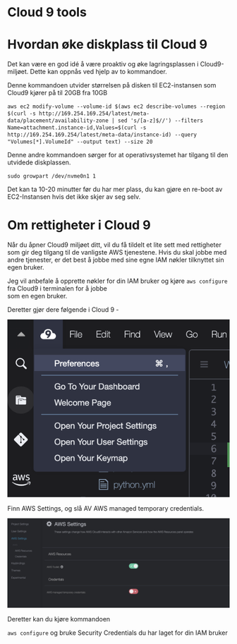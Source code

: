 # Cloud 9 tools

# Hvordan øke diskplass til Cloud 9 

Det kan være en god idé å være proaktiv og øke lagringsplassen i Cloud9-miljøet. Dette kan oppnås ved hjelp av to kommandoer. 

Denne kommandoen utvider størrelsen på disken til EC2-instansen som Cloud9 kjører på til 20GB fra 10GB

```shell
aws ec2 modify-volume --volume-id $(aws ec2 describe-volumes --region $(curl -s http://169.254.169.254/latest/meta-data/placement/availability-zone | sed 's/[a-z]$//') --filters Name=attachment.instance-id,Values=$(curl -s http://169.254.169.254/latest/meta-data/instance-id) --query "Volumes[*].VolumeId" --output text) --size 20     
```

Denne andre kommandoen sørger for at operativsystemet har tilgang til den utvidede diskplassen.
```
sudo growpart /dev/nvme0n1 1
```

Det kan ta 10-20 minutter før du har mer plass, du kan gjøre en re-boot av EC2-Instansen hvis det ikke skjer av seg selv. 

# Om rettigheter i Cloud 9 

Når du åpner Cloud9 miljøet ditt, vil du få tildelt et lite sett med rettigheter som gir deg tilgang til de vanligste AWS tjenestene. 
Hvis du skal jobbe med andre tjenester, er det best å jobbe med sine egne IAM nøkler tilknyttet sin egen bruker. 

Jeg vil anbefale å opprette nøkler for din IAM bruker og kjøre ```aws configure``` fra Cloud9 i terminalen for å jobbe  
som en egen bruker.

Deretter gjør dere følgende i Cloud 9 - 

![Logo](img/creds.png "Assignment logo")

Finn AWS Settings, og slå AV AWS managed temporary credentials. 

![Logo](img/preferences.png "Assignment logo")

Deretter kan du kjøre kommandoen 

```aws configure``` og bruke Security Credentials du har laget for din IAM bruker 

